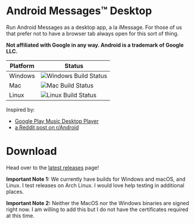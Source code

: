 # Android Messages™ Desktop

Run Android Messages as a desktop app, a la iMessage. For those of us that
prefer not to have a browser tab always open for this sort of thing.

**Not affiliated with Google in any way. Android is a trademark of Google LLC.**

| Platform | Status                                                                                                                                                                                              |
| -------- | --------------------------------------------------------------------------------------------------------------------------------------------------------------------------------------------------- |
| Windows  | ![Windows Build Status](https://dev.azure.com/Drangon/android-messages-desktop/_apis/build/status/OrangeDrangon.android-messages-desktop?branchName=master&jobName=Job&configuration=Job%20windows) |
| Mac      | ![Mac Build Status](https://dev.azure.com/Drangon/android-messages-desktop/_apis/build/status/OrangeDrangon.android-messages-desktop?branchName=master&jobName=Job&configuration=Job%20mac)         |
| Linux    | ![Linux Build Status](https://dev.azure.com/Drangon/android-messages-desktop/_apis/build/status/OrangeDrangon.android-messages-desktop?branchName=master&jobName=Job&configuration=Job%20linux)     |

Inspired by:

- [Google Play Music Desktop Player](https://github.com/MarshallOfSound/Google-Play-Music-Desktop-Player-UNOFFICIAL-)
- [a Reddit post on r/Android](https://www.reddit.com/r/Android/comments/8shv6q/web_messages/e106a8r/)

# Download

Head over to the
[latest releases](https://github.com/OrangeDrangon/android-messages-desktop/releases/latest)
page!

**Important Note 1:** We currently have builds for Windows and macOS, and Linux.
I test releases on Arch Linux. I would love help testing in additional places.

**Important Note 2:** Neither the MacOS nor the Windows binaries are signed
right now. I am willing to add this but I do not have the certificates required
at this time.
